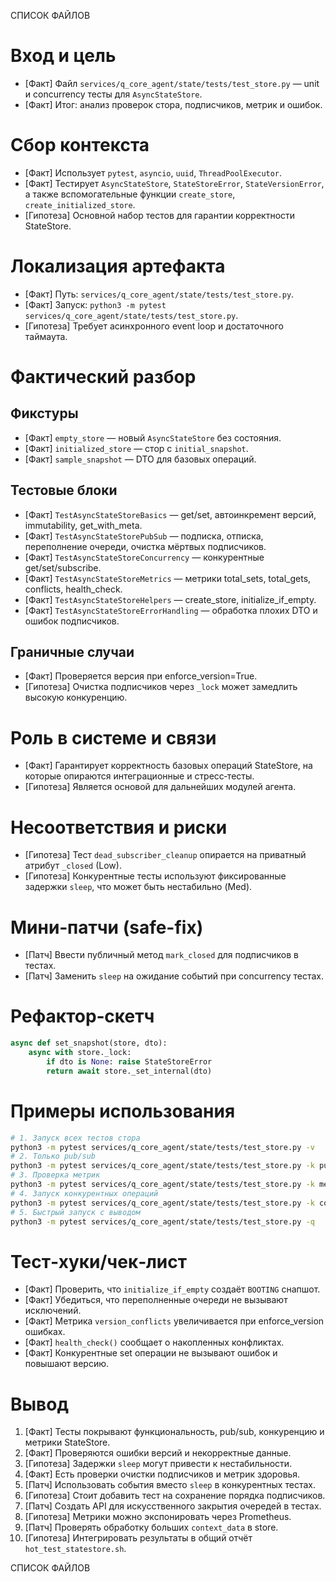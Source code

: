 СПИСОК ФАЙЛОВ

# Вход и цель
- [Факт] Файл `services/q_core_agent/state/tests/test_store.py` — unit и concurrency тесты для `AsyncStateStore`.
- [Факт] Итог: анализ проверок стора, подписчиков, метрик и ошибок.

# Сбор контекста
- [Факт] Использует `pytest`, `asyncio`, `uuid`, `ThreadPoolExecutor`.
- [Факт] Тестирует `AsyncStateStore`, `StateStoreError`, `StateVersionError`, а также вспомогательные функции `create_store`, `create_initialized_store`.
- [Гипотеза] Основной набор тестов для гарантии корректности StateStore.

# Локализация артефакта
- [Факт] Путь: `services/q_core_agent/state/tests/test_store.py`.
- [Факт] Запуск: `python3 -m pytest services/q_core_agent/state/tests/test_store.py`.
- [Гипотеза] Требует асинхронного event loop и достаточного таймаута.

# Фактический разбор
## Фикстуры
- [Факт] `empty_store` — новый `AsyncStateStore` без состояния.
- [Факт] `initialized_store` — стор с `initial_snapshot`.
- [Факт] `sample_snapshot` — DTO для базовых операций.
## Тестовые блоки
- [Факт] `TestAsyncStateStoreBasics` — get/set, автоинкремент версий, immutability, get_with_meta.
- [Факт] `TestAsyncStateStorePubSub` — подписка, отписка, переполнение очереди, очистка мёртвых подписчиков.
- [Факт] `TestAsyncStateStoreConcurrency` — конкурентные get/set/subscribe.
- [Факт] `TestAsyncStateStoreMetrics` — метрики total_sets, total_gets, conflicts, health_check.
- [Факт] `TestAsyncStateStoreHelpers` — create_store, initialize_if_empty.
- [Факт] `TestAsyncStateStoreErrorHandling` — обработка плохих DTO и ошибок подписчиков.
## Граничные случаи
- [Факт] Проверяется версия при enforce_version=True.
- [Гипотеза] Очистка подписчиков через `_lock` может замедлить высокую конкуренцию.

# Роль в системе и связи
- [Факт] Гарантирует корректность базовых операций StateStore, на которые опираются интеграционные и стресс‑тесты.
- [Гипотеза] Является основой для дальнейших модулей агента.

# Несоответствия и риски
- [Гипотеза] Тест `dead_subscriber_cleanup` опирается на приватный атрибут `_closed` (Low).
- [Гипотеза] Конкурентные тесты используют фиксированные задержки `sleep`, что может быть нестабильно (Med).

# Мини‑патчи (safe-fix)
- [Патч] Ввести публичный метод `mark_closed` для подписчиков в тестах.
- [Патч] Заменить `sleep` на ожидание событий при concurrency тестах.

# Рефактор‑скетч
```python
async def set_snapshot(store, dto):
    async with store._lock:
        if dto is None: raise StateStoreError
        return await store._set_internal(dto)
```

# Примеры использования
```bash
# 1. Запуск всех тестов стора
python3 -m pytest services/q_core_agent/state/tests/test_store.py -v
# 2. Только pub/sub
python3 -m pytest services/q_core_agent/state/tests/test_store.py -k pubsub -v
# 3. Проверка метрик
python3 -m pytest services/q_core_agent/state/tests/test_store.py -k metrics -v
# 4. Запуск конкурентных операций
python3 -m pytest services/q_core_agent/state/tests/test_store.py -k concurrency -v
# 5. Быстрый запуск с выводом
python3 -m pytest services/q_core_agent/state/tests/test_store.py -q
```

# Тест‑хуки/чек‑лист
- [Факт] Проверить, что `initialize_if_empty` создаёт `BOOTING` снапшот.
- [Факт] Убедиться, что переполненные очереди не вызывают исключений.
- [Факт] Метрика `version_conflicts` увеличивается при enforce_version ошибках.
- [Факт] `health_check()` сообщает о накопленных конфликтах.
- [Факт] Конкурентные set операции не вызывают ошибок и повышают версию.

# Вывод
1. [Факт] Тесты покрывают функциональность, pub/sub, конкуренцию и метрики StateStore.
2. [Факт] Проверяются ошибки версий и некорректные данные.
3. [Гипотеза] Задержки `sleep` могут привести к нестабильности.
4. [Факт] Есть проверки очистки подписчиков и метрик здоровья.
5. [Патч] Использовать события вместо `sleep` в конкурентных тестах.
6. [Гипотеза] Стоит добавить тест на сохранение порядка подписчиков.
7. [Патч] Создать API для искусственного закрытия очередей в тестах.
8. [Гипотеза] Метрики можно экспонировать через Prometheus.
9. [Патч] Проверять обработку больших `context_data` в store.
10. [Гипотеза] Интегрировать результаты в общий отчёт `hot_test_statestore.sh`.

СПИСОК ФАЙЛОВ
